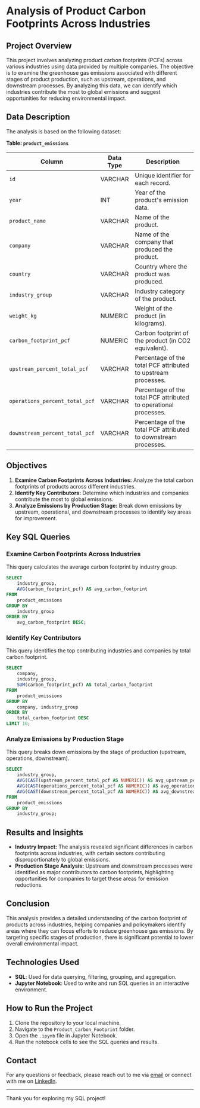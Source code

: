 # Analysis of Product Carbon Footprints Across Industries

## Project Overview

This project involves analyzing product carbon footprints (PCFs) across various industries using data provided by multiple companies. The objective is to examine the greenhouse gas emissions associated with different stages of product production, such as upstream, operations, and downstream processes. By analyzing this data, we can identify which industries contribute the most to global emissions and suggest opportunities for reducing environmental impact.

## Data Description

The analysis is based on the following dataset:

**Table: `product_emissions`**

| Column                    | Data Type | Description                                                    |
|---------------------------|-----------|----------------------------------------------------------------|
| `id`                      | VARCHAR   | Unique identifier for each record.                             |
| `year`                    | INT       | Year of the product's emission data.                           |
| `product_name`            | VARCHAR   | Name of the product.                                           |
| `company`                 | VARCHAR   | Name of the company that produced the product.                 |
| `country`                 | VARCHAR   | Country where the product was produced.                        |
| `industry_group`          | VARCHAR   | Industry category of the product.                              |
| `weight_kg`               | NUMERIC   | Weight of the product (in kilograms).                          |
| `carbon_footprint_pcf`    | NUMERIC   | Carbon footprint of the product (in CO2 equivalent).           |
| `upstream_percent_total_pcf` | VARCHAR | Percentage of the total PCF attributed to upstream processes.  |
| `operations_percent_total_pcf` | VARCHAR | Percentage of the total PCF attributed to operational processes. |
| `downstream_percent_total_pcf` | VARCHAR | Percentage of the total PCF attributed to downstream processes.|

## Objectives

1. **Examine Carbon Footprints Across Industries:** Analyze the total carbon footprints of products across different industries.
2. **Identify Key Contributors:** Determine which industries and companies contribute the most to global emissions.
3. **Analyze Emissions by Production Stage:** Break down emissions by upstream, operational, and downstream processes to identify key areas for improvement.

## Key SQL Queries

### Examine Carbon Footprints Across Industries
This query calculates the average carbon footprint by industry group.

```sql
SELECT
    industry_group,
    AVG(carbon_footprint_pcf) AS avg_carbon_footprint
FROM
    product_emissions
GROUP BY
    industry_group
ORDER BY
    avg_carbon_footprint DESC;
```

### Identify Key Contributors
This query identifies the top contributing industries and companies by total carbon footprint.

```sql
SELECT
    company,
    industry_group,
    SUM(carbon_footprint_pcf) AS total_carbon_footprint
FROM
    product_emissions
GROUP BY
    company, industry_group
ORDER BY
    total_carbon_footprint DESC
LIMIT 10;
```

### Analyze Emissions by Production Stage
This query breaks down emissions by the stage of production (upstream, operations, downstream).

```sql
SELECT
    industry_group,
    AVG(CAST(upstream_percent_total_pcf AS NUMERIC)) AS avg_upstream_percent,
    AVG(CAST(operations_percent_total_pcf AS NUMERIC)) AS avg_operations_percent,
    AVG(CAST(downstream_percent_total_pcf AS NUMERIC)) AS avg_downstream_percent
FROM
    product_emissions
GROUP BY
    industry_group;
```

## Results and Insights

- **Industry Impact:** The analysis revealed significant differences in carbon footprints across industries, with certain sectors contributing disproportionately to global emissions.
- **Production Stage Analysis:** Upstream and downstream processes were identified as major contributors to carbon footprints, highlighting opportunities for companies to target these areas for emission reductions.

## Conclusion

This analysis provides a detailed understanding of the carbon footprint of products across industries, helping companies and policymakers identify areas where they can focus efforts to reduce greenhouse gas emissions. By targeting specific stages of production, there is significant potential to lower overall environmental impact.

## Technologies Used

- **SQL**: Used for data querying, filtering, grouping, and aggregation.
- **Jupyter Notebook**: Used to write and run SQL queries in an interactive environment.

## How to Run the Project

1. Clone the repository to your local machine.
2. Navigate to the `Product_Carbon_Footprint` folder.
3. Open the `.ipynb` file in Jupyter Notebook.
4. Run the notebook cells to see the SQL queries and results.

## Contact

For any questions or feedback, please reach out to me via [email](mailto:ld19rk@brocku.ca) or connect with me on [LinkedIn](https://www.linkedin.com/in/liam-doyle-6b88a12a4).

---

Thank you for exploring my SQL project!

